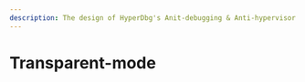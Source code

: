 ```yaml
---
description: The design of HyperDbg's Anit-debugging & Anti-hypervisor Resistance
---
```


# Transparent-mode

